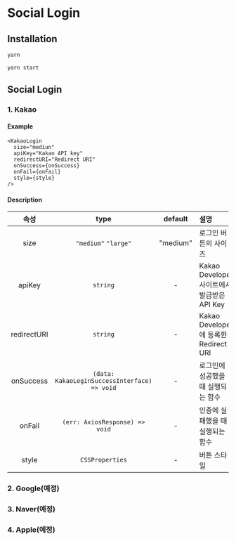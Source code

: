 # Social Login

## Installation

```bash
yarn

yarn start
```

## Social Login

### 1. Kakao

#### Example

```tsx
<KakaoLogin
  size="mediun"
  apiKey="Kakao API key"
  redirectURI="Redirect URI"
  onSuccess={onSuccess}
  onFail={onFail}
  style={style}
/>
```

#### Description

|속성|type|default|설명|
|:-:|:-:|:-:|:--|
|size|`"medium"` `"large"`|"medium"|로그인 버튼의 사이즈|
|apiKey|`string`|-|Kakao Developer 사이트에서 발급받은 API Key|
|redirectURI|`string`|-|Kakao Developer에 등록한 Redirect URI|
|onSuccess|`(data: KakaoLoginSuccessInterface) => void`|-|로그인에 성공했을 때 실행되는 함수|
|onFail|`(err: AxiosResponse) => void`|-|인증에 실패했을 때 실행되는 함수|
|style|`CSSProperties`|-|버튼 스타일|

### 2. Google(예정)

### 3. Naver(예정)

### 4. Apple(예정)
